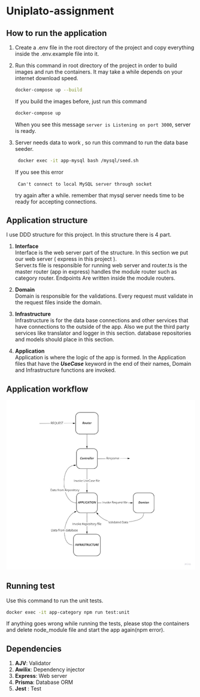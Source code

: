 # Uniplato-assignment

## How to run the application

1. Create a .env file in the root directory of the project and copy everything inside the .env.example file into it.

2. Run this command in root directory of the project in order to build images and run the containers. It may take a while depends on your internet download speed.

   ```bash
   docker-compose up --build
   ```

   If you build the images before, just run this command

   ```bash
   docker-compose up
   ```

   When you see this message `server is Listening on port 3000`, server is ready.

3. Server needs data to work , so run this command to run the data base seeder.

   ```bash
    docker exec -it app-mysql bash /mysql/seed.sh
   ```

   If you see this error

   ` Can't connect to local MySQL server through socket`

   try again after a while. remember that mysql server needs time to be ready for accepting connections.

## Application structure

I use DDD structure for this project. In this structure there is 4 part.

1. **Interface** \
   Interface is the web server part of the structure. In this section we put our web server ( express in this project ). \
   Server.ts file is responsible for running web server and router.ts is the master router (app in express) handles the module router such as category router. Endpoints Are written inside the module routers.

2. **Domain** \
   Domain is responsible for the validations. Every request must validate in the request files inside the domain.

3. **Infrastructure** \
   Infrastructure is for the data base connections and other services that have connections to the outside of the app. Also we put the third party services like translator and logger in this section. database repositories and models should place in this section.

4. **Application** \
   Application is where the logic of the app is formed. In the Application
   files that have the **_UseCase_** keyword in the end of their names, Domain and Infrastructure functions are invoked.

## Application workflow

<img src="./Images/APP-WORKFLOW.jpg">

## Running test

Use this command to run the unit tests.

```bash
docker exec -it app-category npm run test:unit
```

If anything goes wrong while running the tests, please stop the containers and delete node_module file and start the app again(npm error).

## Dependencies

1. **AJV**: Validator
2. **Awilix**: Dependency injector
3. **Express**: Web server
4. **Prisma**: Database ORM
5. **Jest** : Test
